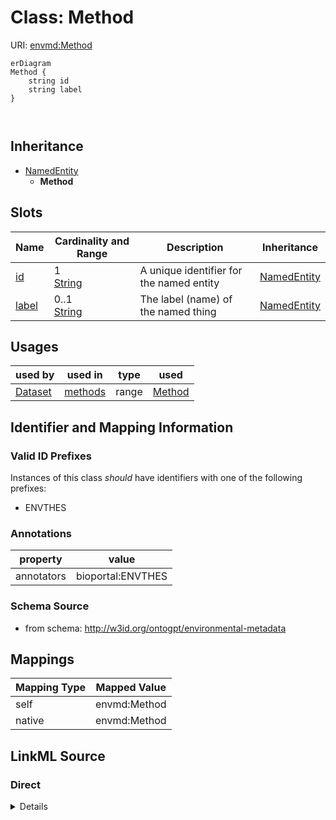 

# Class: Method



URI: [envmd:Method](http://w3id.org/ontogpt/environmental-metadataMethod)



```mermaid
erDiagram
Method {
    string id  
    string label  
}



```




## Inheritance
* [NamedEntity](NamedEntity.md)
    * **Method**



## Slots

| Name | Cardinality and Range | Description | Inheritance |
| ---  | --- | --- | --- |
| [id](id.md) | 1 <br/> [String](String.md) | A unique identifier for the named entity | [NamedEntity](NamedEntity.md) |
| [label](label.md) | 0..1 <br/> [String](String.md) | The label (name) of the named thing | [NamedEntity](NamedEntity.md) |





## Usages

| used by | used in | type | used |
| ---  | --- | --- | --- |
| [Dataset](Dataset.md) | [methods](methods.md) | range | [Method](Method.md) |






## Identifier and Mapping Information


### Valid ID Prefixes

Instances of this class *should* have identifiers with one of the following prefixes:

* ENVTHES






### Annotations

| property | value |
| --- | --- |
| annotators | bioportal:ENVTHES |



### Schema Source


* from schema: http://w3id.org/ontogpt/environmental-metadata





## Mappings

| Mapping Type | Mapped Value |
| ---  | ---  |
| self | envmd:Method |
| native | envmd:Method |





## LinkML Source

<!-- TODO: investigate https://stackoverflow.com/questions/37606292/how-to-create-tabbed-code-blocks-in-mkdocs-or-sphinx -->

### Direct

<details>
```yaml
name: Method
id_prefixes:
- ENVTHES
annotations:
  annotators:
    tag: annotators
    value: bioportal:ENVTHES
from_schema: http://w3id.org/ontogpt/environmental-metadata
is_a: NamedEntity

```
</details>

### Induced

<details>
```yaml
name: Method
id_prefixes:
- ENVTHES
annotations:
  annotators:
    tag: annotators
    value: bioportal:ENVTHES
from_schema: http://w3id.org/ontogpt/environmental-metadata
is_a: NamedEntity
attributes:
  id:
    name: id
    annotations:
      prompt.skip:
        tag: prompt.skip
        value: 'true'
    description: A unique identifier for the named entity
    comments:
    - this is populated during the grounding and normalization step
    from_schema: http://w3id.org/ontogpt/environmental-metadata
    rank: 1000
    identifier: true
    alias: id
    owner: Method
    domain_of:
    - NamedEntity
    - Publication
    range: string
    required: true
  label:
    name: label
    annotations:
      owl:
        tag: owl
        value: AnnotationProperty, AnnotationAssertion
    description: The label (name) of the named thing
    from_schema: http://w3id.org/ontogpt/environmental-metadata
    aliases:
    - name
    rank: 1000
    slot_uri: rdfs:label
    alias: label
    owner: Method
    domain_of:
    - NamedEntity
    range: string

```
</details>